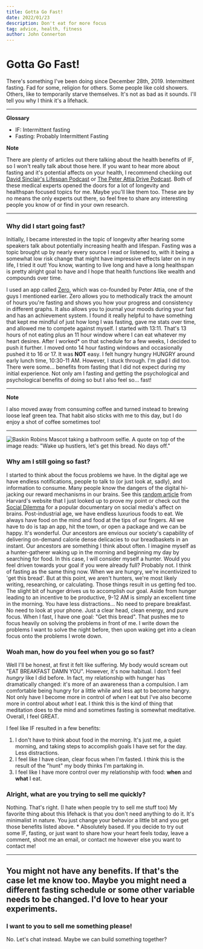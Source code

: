 ```yaml
---  
title: Gotta Go Fast!  
date: 2022/01/23  
description: Don't eat for more focus  
tag: advice, health, fitness  
author: John Connerton  
---  
```

  
# Gotta Go Fast!  

There's something I've been doing since December 28th, 2019. Intermittent fasting. Fad for some, religion for others. Some people like cold showers. Others, like to temporarily starve themselves. It's not as bad as it sounds. I'll tell you why I think it's a lifehack.  

---  
  
**Glossary**  
- IF: Intermittent fasting  
- Fasting: Probably Intermittent Fasting  
  
**Note**  
  
There are plenty of articles out there talking about the health benefits of IF, so I won't really talk about those here. If you want to hear more about fasting and it's potential affects on your health, I recommend checking out [David Sinclair's Lifespan Podcast](https://www.youtube.com/watch?v=wD8reCw3Kls) or [The Peter Attia Drive Podcast](https://www.youtube.com/watch?v=EklA1iI2Iy8). Both of these medical experts opened the doors for a lot of longevity and healthspan focused topics for me. Maybe you'll like them too. These are by no means the only experts out there, so feel free to share any interesting people you know of or find in your own research.  
  
---  
  
### Why did I start going fast?  
  
Initially, I became interested in the topic of longevity after hearing some speakers talk about potentially increasing health and lifespan. Fasting was a topic brought up by nearly every source I read or listened to, with it being a somewhat low risk change that might have impressive effects later on in my life, I tried it out! You know, wanting to live long and have a long healthspan is pretty alright goal to have and I hope that health functions like wealth and compounds over time.  
  
I used an app called [Zero](https://www.zerofasting.com/), which was co-founded by Peter Attia, one of the guys I mentioned earlier. Zero allows you to methodically track the amount of hours you're fasting and shows you how your progress and consistency in different graphs. It also allows you to journal your moods during your fast and has an achievement system. I found it really helpful to have something that kept me mindful of just how long I was fasting, gave me stats over time, and allowed me to compete against myself. I started with 13:11. That's 13 hours of not eating plus an 11 hour window where I can eat whatever my heart desires. After I worked* on that schedule for a few weeks, I decided to push it further. I moved onto 14 hour fasting windows and occasionally pushed it to 16 or 17. It was **NOT** easy. I felt hungry hungry HUNGRY around early lunch time, 10:30-11 AM. However, I stuck through. I'm glad I did too. There were some... benefits from fasting that I did not expect during my initial experience. Not only am I fasting and getting the psychological and psychological benefits of doing so but I also feel so... fast!  
  
---  
  
**Note**  
  
I also moved away from consuming coffee and turned instead to brewing loose leaf green tea. That habit also sticks with me to this day, but I do enjoy a shot of coffee sometimes too!  
  
---

![Baskin Robins Mascot taking a bathroom selfie. A quote on top of the image reads: "Wake up hustlers, let's get this bread. No days off."](https://i.kym-cdn.com/photos/images/newsfeed/001/409/460/588.png)
### Why am I still going so fast?  
  
I started to think about the focus problems we have. In the digital age we have endless notifications, people to talk to (or just look at, sadly), and information to consume. Many people know the dangers of the digital hi-jacking our reward mechanisms in our brains. See this [random article](https://hms.harvard.edu/news/screen-time-brain) from Harvard's website that I just looked up to prove my point or check out the [Social Dilemma](https://www.thesocialdilemma.com/) for a popular documentary on social media's affect on brains. Post-industrial age, we have endless luxurious foods to eat. We always have food on the mind and food at the tips of our fingers. All we have to do is tap an app, hit the town, or open a package and we can be happy. It's wonderful. Our ancestors are envious our society's capability of delivering on-demand calorie dense delicacies to our breadbaskets in an instant.
Our ancestors are something I think about often. I imagine myself as a hunter-gatherer waking up in the morning and beginning my day by searching for food. In this case, I will consider myself a hunter. Would you feel driven towards your goal if you were already full? Probably not. I think of fasting as the same thing now. When we are hungry, we're incentivized to 'get this bread'. But at this point, we aren't hunters, we're most likely writing, researching, or calculating. Those things result in us getting fed too. The slight bit of hunger drives us to accomplish our goal.
Aside from hunger leading to an incentive to be productive, 9-12 AM is simply an excellent time in the morning. You have less distractions... No need to prepare breakfast. No need to look at your phone. Just a clear head, clean energy, and pure focus. When I fast, I have one goal: "Get this bread". That pushes me to focus heavily on solving the problems in front of me. I write down the problems I want to solve the night before, then upon waking get into a clean focus onto the problems I wrote down.
### Woah man, how do you feel when you go so fast?
Well I'll be honest, at first it felt like suffering. My body would scream out "EAT BREAKFAST DAMN YOU". However, it's now habitual. I don't feel *hungry* like I did before. In fact, my relationship with hunger has dramatically changed: it's more of an awareness than a compulsion. I am comfortable being hungry for a little while and less apt to become hangry. Not only have I become more in control of *when* I eat but I've also become more in control about *what* I eat. I think this is the kind of thing that meditation does to the mind and sometimes fasting is somewhat meditative.
Overall, I feel GREAT.

I feel like IF resulted in a few benefits:  
1. I don't have to think about food in the morning. It's just me, a quiet morning, and taking steps to accomplish goals I have set for the day. Less distractions.  
2. I feel like I have clean, clear focus when I'm fasted. I think this is the result of the "hunt" my body thinks I'm partaking in.  
3. I feel like I have more control over my relationship with food: **when** and **what** I eat.
### Alright, what are you trying to sell me quickly?
Nothing. That's right. (I hate when people try to sell me stuff too) My favorite thing about this lifehack is that you don't need anything to do it. It's minimalist in nature. You just change your behavior a little bit and you get those benefits listed above. * Absolutely based. If you decide to try out some IF, fasting, or just want to share how your heart feels today, leave a comment, shoot me an email, or contact me however else you want to contact me!

---
You might not have any benefits. If that's the case let me know too. Maybe you might need a different fasting schedule or some other variable needs to be changed. I'd love to hear your experiments.
---

### I want to you to sell me something please!
No.
Let's chat instead. Maybe we can build something together?
